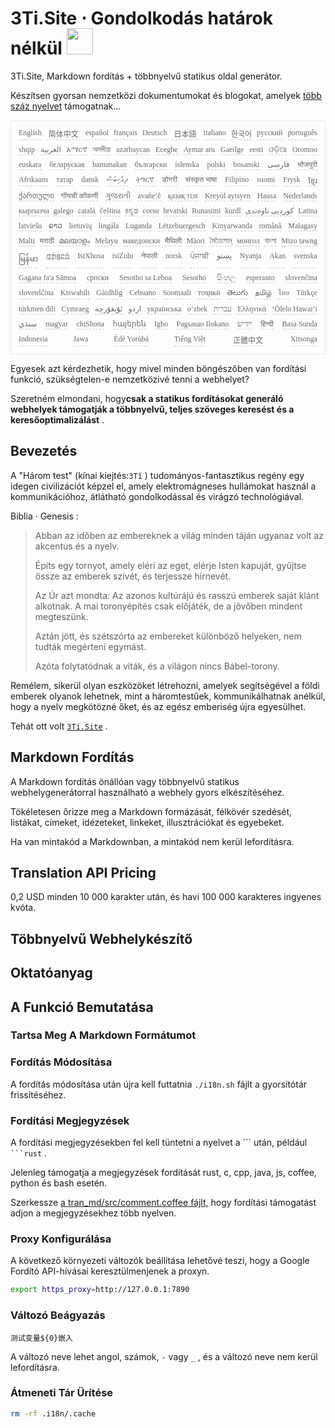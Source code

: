 <h1 style="justify-content:space-between">3Ti.Site ⋅ Gondolkodás határok nélkül <img src="//i-01.eu.org/3Ti/logo.svg" style="user-select:none;margin-top:-1px;width:42px"></h1>

3Ti.Site, Markdown fordítás + többnyelvű statikus oldal generátor.

Készítsen gyorsan nemzetközi dokumentumokat és blogokat, amelyek [több száz nyelvet](https://github.com/i18n-site/node/blob/main/lang/src/index.js) támogatnak...

<pre class="langli" style="display:flex;flex-wrap:wrap;background:transparent;border:1px solid #eee;font-size:12px;box-shadow:0 0 3px inset #eee;padding:12px 5px 4px 12px;justify-content:space-between;"><style>pre.langli i{font-weight:300;font-family:s;margin-right:7px;margin-bottom:8px;font-style:normal;color:#666;border-bottom:1px dashed #ccc;}</style><i>English</i><i> 简体中文 </i><i>español</i><i>français</i><i>Deutsch</i><i> 日本語 </i><i>italiano</i><i>한국어</i><i>русский</i><i>português</i><i>shqip</i><i>‫العربية‬</i><i>አማርኛ</i><i>অসমীয়া</i><i>azərbaycan</i><i>Eʋegbe</i><i>Aymar aru</i><i>Gaeilge</i><i>eesti</i><i>ଓଡ଼ିଆ</i><i>Oromoo</i><i>euskara</i><i>беларуская</i><i>bamanakan</i><i>български</i><i>íslenska</i><i>polski</i><i>bosanski</i><i>‫فارسی‬</i><i>भोजपुरी</i><i>Afrikaans</i><i>татар</i><i>dansk</i><i>‫ދިވެހިބަސް‬</i><i>ትግርኛ</i><i>डोगरी</i><i>संस्कृत भाषा</i><i>Filipino</i><i>suomi</i><i>Frysk</i><i>ខ្មែរ</i><i>ქართული</i><i>गोंयची कोंकणी</i><i>ગુજરાતી</i><i>avañe’ẽ</i><i>қазақ тілі</i><i>Kreyòl ayisyen</i><i>Hausa</i><i>Nederlands</i><i>кыргызча</i><i>galego</i><i>català</i><i>čeština</i><i>ಕನ್ನಡ</i><i>corsu</i><i>hrvatski</i><i>Runasimi</i><i>kurdî</i><i>‫کوردیی ناوەندی‬</i><i>Latina</i><i>latviešu</i><i>ລາວ</i><i>lietuvių</i><i>lingála</i><i>Luganda</i><i>Lëtzebuergesch</i><i>Kinyarwanda</i><i>română</i><i>Malagasy</i><i>Malti</i><i>मराठी</i><i>മലയാളം</i><i>Melayu</i><i>македонски</i><i>मैथिली</i><i>Māori</i><i>মৈতৈলোন্</i><i>монгол</i><i>বাংলা</i><i>Mizo ṭawng</i><i>မြန်မာ</i><i>𞄀𞄄𞄰𞄩𞄍𞄜𞄰</i><i>IsiXhosa</i><i>isiZulu</i><i>नेपाली</i><i>norsk</i><i>ਪੰਜਾਬੀ</i><i>‫پښتو‬</i><i>Nyanja</i><i>Akan</i><i>svenska</i><i>Gagana fa'a Sāmoa</i><i>српски</i><i>Sesotho sa Leboa</i><i>Sesotho</i><i>සිංහල</i><i>esperanto</i><i>slovenčina</i><i>slovenščina</i><i>Kiswahili</i><i>Gàidhlig</i><i>Cebuano</i><i>Soomaali</i><i>тоҷикӣ</i><i>తెలుగు</i><i>தமிழ்</i><i>ไทย</i><i>Türkçe</i><i>türkmen dili</i><i>Cymraeg</i><i>‫ئۇيغۇرچە‬</i><i>‫اردو‬</i><i>українська</i><i>o‘zbek</i><i>‫עברית‬</i><i>Ελληνικά</i><i>ʻŌlelo Hawaiʻi</i><i>‫سنڌي‬</i><i>magyar</i><i>chiShona</i><i>հայերեն</i><i>Igbo</i><i>Pagsasao Ilokano</i><i>‫ייִדיש‬</i><i>हिन्दी</i><i>Basa Sunda</i><i>Indonesia</i><i>Jawa</i><i>Èdè Yorùbá</i><i>Tiếng Việt</i><i> 正體中文 </i><i>Xitsonga</i></pre>

Egyesek azt kérdezhetik, hogy mivel minden böngészőben van fordítási funkció, szükségtelen-e nemzetközivé tenni a webhelyet?

Szeretném elmondani, hogy**csak a statikus fordításokat generáló webhelyek támogatják a többnyelvű, teljes szöveges keresést és a keresőoptimalizálást** .

## Bevezetés

A &quot;Három test&quot; (kínai kiejtés:`3Tǐ` ) tudományos-fantasztikus regény egy idegen civilizációt képzel el, amely elektromágneses hullámokat használ a kommunikációhoz, átlátható gondolkodással és virágzó technológiával.

Biblia · Genesis :

> Abban az időben az embereknek a világ minden táján ugyanaz volt az akcentus és a nyelv.
>
> Építs egy tornyot, amely eléri az eget, elérje Isten kapuját, gyűjtse össze az emberek szívét, és terjessze hírnevét.
>
> Az Úr azt mondta: Az azonos kultúrájú és rasszú emberek saját klánt alkotnak. A mai toronyépítés csak előjáték, de a jövőben mindent megteszünk.
>
> Aztán jött, és szétszórta az embereket különböző helyeken, nem tudták megérteni egymást.
>
> Azóta folytatódnak a viták, és a világon nincs Bábel-torony.

Remélem, sikerül olyan eszközöket létrehozni, amelyek segítségével a földi emberek olyanok lehetnek, mint a háromtestűek, kommunikálhatnak anélkül, hogy a nyelv megkötözné őket, és az egész emberiség újra egyesülhet.

Tehát ott volt [`3Ti.Site`](//3Ti.Site) .

## Markdown Fordítás

A Markdown fordítás önállóan vagy többnyelvű statikus webhelygenerátorral használható a webhely gyors elkészítéséhez.

Tökéletesen őrizze meg a Markdown formázását, félkövér szedését, listákat, címeket, idézeteket, linkeket, illusztrációkat és egyebeket.

Ha van mintakód a Markdownban, a mintakód nem kerül lefordításra.

## Translation API Pricing

0,2 USD minden 10 000 karakter után, és havi 100 000 karakteres ingyenes kvóta.

## Többnyelvű Webhelykészítő

## Oktatóanyag

## A Funkció Bemutatása

### Tartsa Meg A Markdown Formátumot

### Fordítás Módosítása

A fordítás módosítása után újra kell futtatnia `./i18n.sh` fájlt a gyorsítótár frissítéséhez.

### Fordítási Megjegyzések

A fordítási megjegyzésekben fel kell tüntetni a nyelvet a \``` után, például ` ```rust` .

Jelenleg támogatja a megjegyzések fordítását rust, c, cpp, java, js, coffee, python és bash esetén.

Szerkessze [a tran_md/src/comment.coffee fájlt,](https://github.com/i18n-site/node/blob/main/tran_md/src/comment.coffee) hogy fordítási támogatást adjon a megjegyzésekhez több nyelven.

### Proxy Konfigurálása

A következő környezeti változók beállítása lehetővé teszi, hogy a Google Fordító API-hívásai keresztülmenjenek a proxyn.

```bash
export https_proxy=http://127.0.0.1:7890
```

### Változó Beágyazás

```
测试变量${0}嵌入
```

A változó neve lehet angol, számok, `-` vagy `_` , és a változó neve nem kerül lefordításra.

### Átmeneti Tár Ürítése

```bash
rm -rf .i18n/.cache
```
